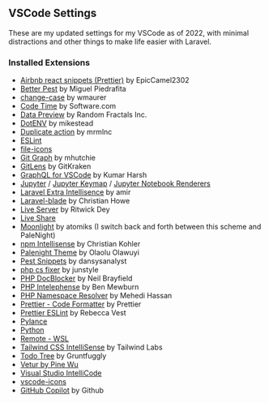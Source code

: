 ## VSCode Settings

These are my updated settings for my VSCode as of 2022, with minimal distractions and other things to make life easier with Laravel.

### Installed Extensions

- [Airbnb react snippets (Prettier)](https://marketplace.visualstudio.com/items?itemName=epiccamel2302.airbnb-react-snippets-prettier) by EpicCamel2302
- [Better Pest](https://marketplace.visualstudio.com/items?itemName=m1guelpf.better-pest) by Miguel Piedrafita
- [change-case](https://marketplace.visualstudio.com/items?itemName=wmaurer.change-case) by wmaurer
- [Code Time](https://marketplace.visualstudio.com/items?itemName=softwaredotcom.swdc-vscode) by Software.com
- [Data Preview](https://marketplace.visualstudio.com/items?itemName=randomfractalsinc.vscode-data-preview) by Random Fractals Inc.
- [DotENV](https://marketplace.visualstudio.com/items?itemName=mikestead.dotenv) by mikestead
- [Duplicate action](https://marketplace.visualstudio.com/items?itemName=mrmlnc.vscode-duplicate) by mrmlnc
- [ESLint](https://marketplace.visualstudio.com/items?itemName=dbaeumer.vscode-eslint)
- [file-icons](https://marketplace.visualstudio.com/items?itemName=file-icons.file-icons)
- [Git Graph](https://marketplace.visualstudio.com/items?itemName=mhutchie.git-graph) by mhutchie
- [GitLens](https://marketplace.visualstudio.com/items?itemName=eamodio.gitlens) by GitKraken
- [GraphQL for VSCode](https://marketplace.visualstudio.com/items?itemName=kumar-harsh.graphql-for-vscode) by Kumar Harsh
- [Jupyter](https://marketplace.visualstudio.com/items?itemName=ms-toolsai.jupyter) / [Jupyter Keymap](https://marketplace.visualstudio.com/items?itemName=ms-toolsai.jupyter-keymap) / [Jupyter Notebook Renderers](https://marketplace.visualstudio.com/items?itemName=ms-toolsai.jupyter-renderers)
- [Laravel Extra Intellisence](https://marketplace.visualstudio.com/items?itemName=amiralizadeh9480.laravel-extra-intellisense) by amir
- [Laravel-blade](https://marketplace.visualstudio.com/items?itemName=cjhowe7.laravel-blade) by Christian Howe
- [Live Server](https://marketplace.visualstudio.com/items?itemName=ritwickdey.liveserver) by Ritwick Dey
- [Live Share](https://marketplace.visualstudio.com/items?itemName=ms-vsliveshare.vsliveshare)
- [Moonlight](https://marketplace.visualstudio.com/items?itemName=atomiks.moonlight) by atomiks (I switch back and forth between this scheme and PaleNight)
- [npm Intellisense](https://marketplace.visualstudio.com/items?itemName=christian-kohler.npm-intellisense) by Christian Kohler
- [Palenight Theme](https://marketplace.visualstudio.com/items?itemName=whizkydee.material-palenight-theme) by Olaolu Olawuyi
- [Pest Snippets](https://marketplace.visualstudio.com/items?itemName=dansysanalyst.pest-snippets) by dansysanalyst
- [php cs fixer](https://marketplace.visualstudio.com/items?itemName=junstyle.php-cs-fixer) by junstyle
- [PHP DocBlocker](https://marketplace.visualstudio.com/items?itemName=neilbrayfield.php-docblocker) by Neil Brayfield
- [PHP Intelephense](https://marketplace.visualstudio.com/items?itemName=bmewburn.vscode-intelephense-client) by Ben Mewburn
- [PHP Namespace Resolver](https://marketplace.visualstudio.com/items?itemName=mehedidracula.php-namespace-resolver) by Mehedi Hassan
- [Prettier - Code Formatter](https://marketplace.visualstudio.com/items?itemName=esbenp.prettier-vscode) by Prettier
- [Prettier ESLint](https://marketplace.visualstudio.com/items?itemName=rvest.vs-code-prettier-eslint) by Rebecca Vest
- [Pylance](https://marketplace.visualstudio.com/items?itemName=ms-python.vscode-pylance)
- [Python](https://marketplace.visualstudio.com/items?itemName=ms-python.python)
- [Remote - WSL](https://marketplace.visualstudio.com/items?itemName=ms-vscode-remote.remote-wsl)
- [Tailwind CSS IntelliSense](https://marketplace.visualstudio.com/items?itemName=bradlc.vscode-tailwindcss) by Tailwind Labs
- [Todo Tree](https://marketplace.visualstudio.com/items?itemName=gruntfuggly.todo-tree) by Gruntfuggly
- [Vetur by Pine Wu](https://marketplace.visualstudio.com/items?itemName=octref.vetur)
- [Visual Studio IntelliCode](https://marketplace.visualstudio.com/items?itemName=VisualStudioExptTeam.vscodeintellicode)
- [vscode-icons](https://marketplace.visualstudio.com/items?itemName=vscode-icons-team.vscode-icons)
- [GitHub Copilot](https://marketplace.visualstudio.com/items?itemName=GitHub.copilot) by Github
